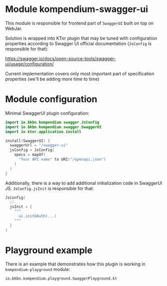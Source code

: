 # Module kompendium-swagger-ui

This module is responsible for frontend part of `SwaggerUI` built on top on WebJar.

Solution is wrapped into KTor plugin that may be tuned with configuration properties according to 
Swagger UI official documentation (`JsConfig` is responsible for that): 

https://swagger.io/docs/open-source-tools/swagger-ui/usage/configuration/

Current implementation covers only most important part of specification properties (we'll be adding more time to time)  

# Module configuration

Minimal SwaggerUI plugin configuration:

```kotlin
import io.bkbn.kompendium.swagger.JsConfig
import io.bkbn.kompendium.swagger.SwaggerUI
import io.ktor.application.install

install(SwaggerUI) {
  swaggerUrl = "/swagger-ui"
  jsConfig = JsConfig(
    specs = mapOf(
      "Your API name" to URI("/openapi.json")
    )
  )
}

```

Additionally, there is a way to add additional initialization code in SwaggerUI JS.
`JsConfig.jsInit` is responsible for that:

```kotlin
JsConfig(
  //...
  jsInit = {
    """
      ui.initOAuth(...)    
    """
  } 
)
```

# Playground example

There is an example that demonstrates how this plugin is working in `kompendium-playground` module:

```
io.bkbn.kompendium.playground.SwaggerPlayground.kt
``` 